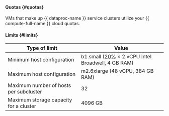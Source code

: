 #### Quotas {#quotas}

VMs that make up {{ dataproc-name }} service clusters utilize your {{ compute-full-name }} cloud quotas.

#### Limits {#limits}

| Type of limit | Value |
| ----- | ----- |
| Minimum host configuration | b1.small ([20%](../../compute/concepts/performance-levels.md) × 2 vCPU Intel Broadwell, 4 GB RAM) |
| Maximum host configuration | m2.6xlarge (48 vCPU, 384 GB RAM) |
| Maximum number of hosts per subcluster | 32 |
| Maximum storage capacity for a cluster | 4096 GB |

